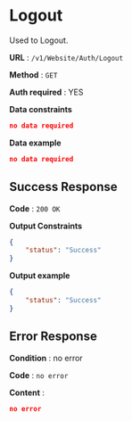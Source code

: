 # Logout

Used to Logout.

**URL** : `/v1/Website/Auth/Logout`

**Method** : `GET`

**Auth required** : YES

**Data constraints**

```json
no data required
```

**Data example**

```json
no data required
```

## Success Response

**Code** : `200 OK`

**Output Constraints**

```json
{
    "status": "Success"
}
```

**Output example**

```json
{
    "status": "Success"
}
```

## Error Response

**Condition** : no error

**Code** : `no error`

**Content** :

```json
no error
```
